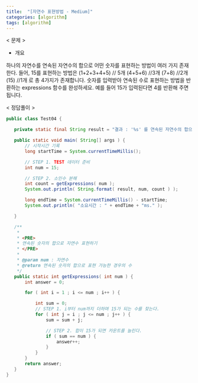 ```yaml
---
title:  "[자연수 표현방법 - Medium]"
categories: [algorithm]
tags: [algorithm]
---
```


< 문제 >

- 개요
 
 하나의 자연수를 연속된 자연수의 합으로 어떤 숫자를 표현하는 방법이 여러 가지 존재한다. 
 들어, 15를 표현하는 방법은
  (1+2+3+4+5) // 5개
  (4+5+6) //3개
  (7+8) //2개
  (15) //1개
 로 총 4가지가 존재합니다.
 숫자를 입력받아 연속된 수로 표현하는 방법을 반환하는 expressions 함수를 완성하세요. 
 예를 들어 15가 입력된다면 4를 반환해 주면 됩니다.
 
 
 < 정답풀이 >
 
 ``` java
 public class Test04 {

	private static final String result = "결과 : '%s' 를 연속된 자연수의 합으로 표현할 수 있는 경우의 수는  : %s";

	public static void main( String[] args ) {
		// 시작시간 기록
		long startTime = System.currentTimeMillis();

		// STEP 1. TEST 데이터 준비
		int num = 15;

		// STEP 2. 소인수 분해
		int count = getExpressions( num );
		System.out.println( String.format( result, num, count ) );

		long endTime = System.currentTimeMillis() - startTime;
		System.out.println( "소요시간 : " + endTime + "ms." );

	}

	/**
	 * 
	 * <PRE>
	 * 연속된 숫자의 합으로 자연수 표현하기
	 * </PRE>
	 * 
	 * @param num : 자연수
	 * @return 연속된 숫자의 합으로 표현 가능한 경우의 수
	 */
	public static int getExpressions( int num ) {
		int answer = 0;

		for ( int i = 1 ; i <= num ; i++ ) {

			int sum = 0;
			// STEP 1. i부터 num까지 더하며 15가 되는 수를 찾는다.
			for ( int j = i ; j <= num ; j++ ) {
				sum = sum + j;

				// STEP 2. 합이 15가 되면 카운트를 늘린다.
				if ( sum == num ) {
					answer++;
				}
			}
		}
		return answer;
	}
}
```